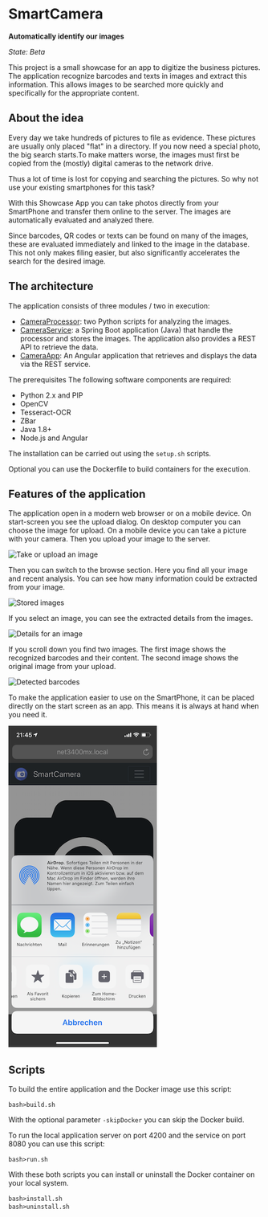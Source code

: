 # SmartCamera
**Automatically identify our images**

_State: Beta_

This project is a small showcase for an app to digitize the business pictures. The application recognize barcodes and texts in images and extract this information. This allows images to be searched more quickly and specifically for the appropriate content.

## About the idea 

Every day we take hundreds of pictures to file as evidence. These pictures are usually only placed "flat" in a directory. If you now need a special photo, the big search starts.To make matters worse, the images must first be copied from the (mostly) digital cameras to the network drive.

Thus a lot of time is lost for copying and searching the pictures.
So why not use your existing smartphones for this task?

With this Showcase App you can take photos directly from your SmartPhone and transfer them online to the server. The images are automatically evaluated and analyzed there.

Since barcodes, QR codes or texts can be found on many of the images, these are evaluated immediately and linked to the image in the database. This not only makes filing easier, but also significantly accelerates the search for the desired image.

## The architecture
The application consists of three modules / two in execution:
- [CameraProcessor][1]: two Python scripts for analyzing the images.
- [CameraService][2]: a Spring Boot application (Java) that handle the processor and stores the images. The application also provides a REST API to retrieve the data.
- [CameraApp][3]: An Angular application that retrieves and displays the data via the REST service.

The prerequisites
The following software components are required:
- Python 2.x and PIP
- OpenCV
- Tesseract-OCR
- ZBar
- Java 1.8+
- Node.js and Angular

The installation can be carried out using the `setup.sh` scripts.

Optional you can use the Dockerfile to build containers for the execution.

## Features of the application

The application open in a modern web browser or on a mobile device. On start-screen you see the upload dialog. On desktop computer you can choose the image for upload. On a mobile device you can take a picture with your camera. Then you upload your image to the server.

![][image-1]

Then you can switch to the browse section. Here you find all your image and recent analysis. You can see how many information could be extracted from your image.

![][image-2]

If you select an image, you can see the extracted details from the images.

![][image-3]

If you scroll down you find two images. The first image shows the recognized barcodes and their content. The second image shows the original image from your upload.

![][image-4]

To make the application easier to use on the SmartPhone, it can be placed directly on the start screen as an app. This means it is always at hand when you need it.

![for iOS][image-5]

## Scripts
To build the entire application and the Docker image use this script:

	bash>build.sh

With the optional parameter `-skipDocker` you can skip the Docker build.

To run the local application server on port 4200 and the service on port 8080  you can use this script:

	bash>run.sh

With these both scripts you can install or uninstall the Docker container on your local system.

	bash>install.sh
	bash>uninstall.sh

[1]:	camera-processor
[2]:	camera-service
[3]:	camera-app

[image-1]:	documentation/TakeOrUploadAnImage.png "Take or upload an image"
[image-2]:	documentation/StoredImages.png "Stored images"
[image-3]:	DetalsForAnImage.png "Details for an image"
[image-4]:	documentation/DetectedBarcodes.png "Detected barcodes"
[image-5]:	documentation/AddToHome.png "Add to home screen"